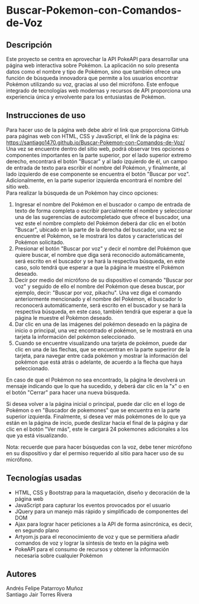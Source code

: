 # Buscar-Pokemon-con-Comandos-de-Voz
## Descripción
Este proyecto se centra en aprovechar la API PokeAPI para desarrollar una página web interactiva sobre Pokémon. La aplicación no solo presenta datos como el nombre y tipo de Pokémon, sino que también ofrece una función de búsqueda innovadora que permite a los usuarios encontrar Pokémon utilizando su voz, gracias al uso del micrófono. Este enfoque integrado de tecnologías web modernas y recursos de API proporciona una experiencia única y envolvente para los entusiastas de Pokémon.
## Instrucciones de uso
Para hacer uso de la página web debe abrir el link que proporciona GitHub para páginas web con HTML, CSS y JavaScript, el link de la página es: https://santiago1470.github.io/Buscar-Pokemon-con-Comandos-de-Voz/  
Una vez se encuentre dentro del sitio web, podrá observar tres opciones o componentes importantes en la parte superior, por el lado superior extremo derecho, encontrará el botón "Buscar" y al lado izquierdo de él, un campo de entrada de texto para escribir el nombre del Pokémon, y finalmente, al lado izquierdo de ese componente se encuentra el botón "Buscar por voz". Adicionalmente, en la parte superior izquierda encontrará el nombre del sitio web.  
Para realizar la búsqueda de un Pokémon hay cinco opciones:  
1. Ingresar el nombre del Pokémon en el buscador o campo de entrada de texto de forma completa o escribir parcialmente el nombre y seleccionar una de las sugerencias de autocompletado que ofrece el buscador, una vez este el nombre completo del Pokémon deberá dar clic en el botón "Buscar", ubicado en la parte de la derecha del buscador, una vez se encuentre el Pokémon, se le mostrará los datos y caracteristicas del Pokémon solicitado.
2. Presionar el botón "Buscar por voz" y decir el nombre del Pokémon que quiere buscar, el nombre que diga será reconocido automáticamente, será escrito en el buscador y se hará la respectiva búsqueda, en este caso, solo tendrá que esperar a que la página le muestre el Pokémon deseado.
3. Decir por medio del micrófono de su dispositivo el comando "Buscar por voz" y seguido de ello el nombre del Pokémon que desea buscar, por ejemplo, decir: "Buscar por voz, pikachu". Una vez diga el comando anteriormente mencionado y el nombre del Pokémon, el buscador lo reconocerá automáticamente, será escrito en el buscador y se hará la respectiva búsqueda, en este caso, también tendrá que esperar a que la página le muestre el Pokémon deseado.
4. Dar clic en una de las imágenes del pokémon deseado en la página de inicio o principal, una vez encontrado el pokémon, se le mostrará en una tarjeta la información del pokémon seleccionado.
5. Cuando se encuentre visualizando una tarjeta de pokémon, puede dar clic en una de las flechas, que se encuentran en la parte superiror de la tarjeta, para navegar entre cada pokémon y mostrar la información del pokémon que está atrás o adelante, de acuerdo a la flecha que haya seleccionado.
  
En caso de que el Pokémon no sea encontrado, la página le devolverá un mensaje indicando que lo que ha sucedido, y deberá dar clic en la "x" o en el botón "Cerrar" para hacer una nueva búsqueda.  
  
Si desea volver a la página inicial o principal, puede dar clic en el logo de Pokémon o en "Buscador de pokemones" que se encuentra en la parte superior izquierda. Finalmente, si desea ver más pokémones de lo que ya están en la página de incio, puede deslizar hacia el final de la página y dar clic en el botón "Ver más", este le cargará 24 pokemones adicionales a los que ya está visualizando.  
  
Nota: recuerde que para hacer búsquedas con la voz, debe tener micrófono en su dispositivo y dar el permiso requerido al sitio para hacer uso de su micrófono.

## Tecnologías usadas
* HTML, CSS y Bootstrap para la maquetación, diseño y decoración de la página web
* JavaScript para capturar los eventos provocados por el usuario
* JQuery para un manejo más rápido y simplificado de componentes del DOM
* Ajax para lograr hacer peticiones a la API de forma asincrónica, es decir, en segundo plano
* Artyom.js para el reconocimiento de voz y que se permitiera añadir comandos de voz y lograr la síntesis de texto en la página web
* PokeAPI para el consumo de recursos y obtener la información necesaria sobre cualquier Pokémon

## Autores
Andrés Felipe Patarroyo Muñoz  
Santiago Jair Torres Rivera
